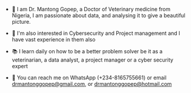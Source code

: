 - 👋 I am Dr. Mantong Gopep, a Doctor of Veterinary medicine from Nigeria, I am passionate about data, and analysing it to give a beautiful picture.

- 🧠 I'm also interested in Cybersecurity and Project management and I have vast experience in them also

- 📚 I learn daily on how to be a better problem solver be it as a veterinarian, a data analyst, a project manager or a cyber security expert

- 📇 You can reach me on WhatsApp (+234-8165755661) or email drmantonggopep@gmail.com, or drmantonggopep@hotmail.com



<!---
Mantonggopep/Mantonggopep is a ✨ special ✨ repository because its `README.md` (this file) appears on your GitHub profile.
You can click the Preview link to take a look at your changes.
--->
